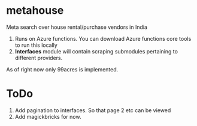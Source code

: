 # metahouse
Meta search over house rental/purchase vendors in India

1. Runs on Azure functions. You can download Azure functions core tools to run this locally
2. **Interfaces** module will contain scraping submodules pertaining to different providers. 

As of right now only 99acres is implemented.

# ToDo

1. Add pagination to interfaces. So that page 2 etc can be viewed
2. Add magickbricks for now. 
